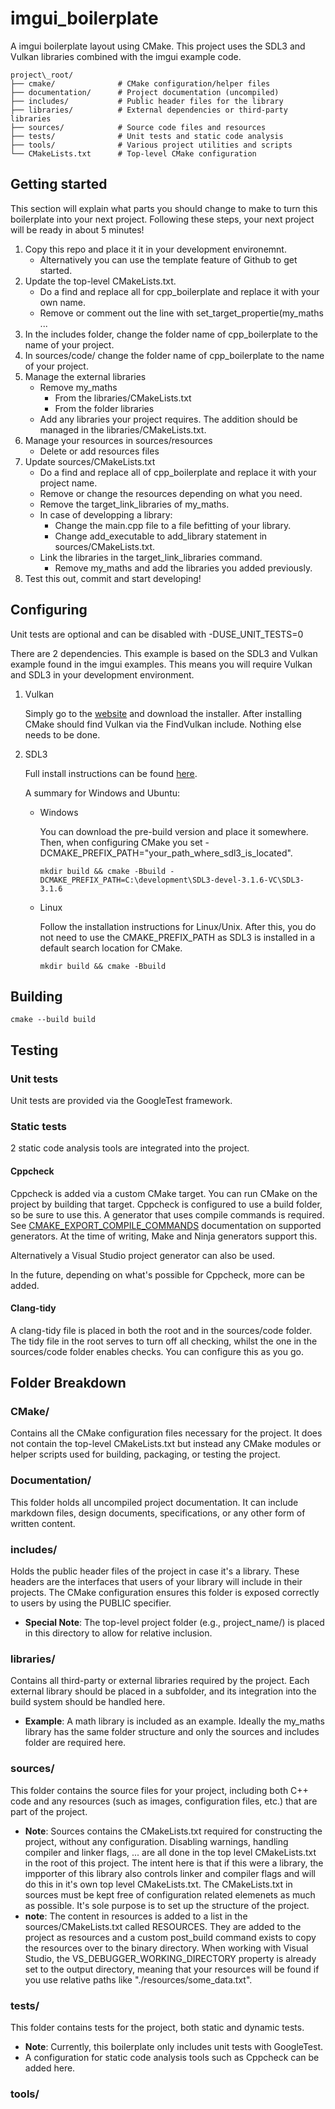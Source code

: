 # imgui_boilerplate
A imgui boilerplate layout using CMake.
This project uses the SDL3 and Vulkan libraries combined with the imgui example code.  

```
project\_root/
├── cmake/              # CMake configuration/helper files
├── documentation/      # Project documentation (uncompiled)
├── includes/           # Public header files for the library
├── libraries/          # External dependencies or third-party libraries
├── sources/            # Source code files and resources
├── tests/              # Unit tests and static code analysis
├── tools/              # Various project utilities and scripts
└── CMakeLists.txt      # Top-level CMake configuration
```

Getting started
----------------
This section will explain what parts you should change to make to turn this boilerplate into your next project.
Following these steps, your next project will be ready in about 5 minutes!

1. Copy this repo and place it it in your development environemnt.
    * Alternatively you can use the template feature of Github to get started. 
2. Update the top-level CMakeLists.txt.
    * Do a find and replace all for cpp_boilerplate and replace it with your own name. 
    * Remove or comment out the line with set_target_propertie(my_maths ... 
3. In the includes folder, change the folder name of cpp_boilerplate to the name of your project. 
4. In sources/code/ change the folder name of cpp_boilerplate to the name of your project.
7. Manage the external libraries
    * Remove my_maths
        * From the libraries/CMakeLists.txt
        * From the folder libraries
    * Add any libraries your project requires. The addition should be managed in the libraries/CMakeLists.txt. 
5. Manage your resources in sources/resources
    * Delete or add resources files
6. Update sources/CMakeLists.txt 
    * Do a find and replace all of cpp_boilerplate and replace it with your project name. 
    * Remove or change the resources depending on what you need.  
    * Remove the target_link_libraries of my_maths.
    * In case of developping a library:
        * Change the main.cpp file to a file befitting of your library. 
        * Change add_executable to add_library statement in sources/CMakeLists.txt. 
    * Link the libraries in the target_link_libraries command. 
        * Remove my_maths and add the libraries you added previously. 
7. Test this out, commit and start developing!

Configuring
----------------
Unit tests are optional and can be disabled with -DUSE_UNIT_TESTS=0 

There are 2 dependencies. This example is based on the SDL3 and Vulkan example found in the imgui examples.
This means you will require Vulkan and SDL3 in your development environment. 

1. Vulkan
    
    Simply go to the [website](https://vulkan.lunarg.com/) and download the installer. After installing CMake should find Vulkan via the FindVulkan include. Nothing else needs to be done. 
2. SDL3
    
    Full install instructions can be found [here](https://wiki.libsdl.org/SDL3/Installation).
    
    A summary for Windows and Ubuntu:
    * Windows
        
        You can download the pre-build version and place it somewhere. Then, when configuring CMake you set -DCMAKE_PREFIX_PATH="your_path_where_sdl3_is_located". 

        ```
        mkdir build && cmake -Bbuild -DCMAKE_PREFIX_PATH=C:\development\SDL3-devel-3.1.6-VC\SDL3-3.1.6
        ```
    * Linux
        
        Follow the installation instructions for Linux/Unix. After this, you do not need to use the CMAKE_PREFIX_PATH as SDL3 is installed in a default search location for CMake. 
        ```
        mkdir build && cmake -Bbuild
        ```



Building
----------------

```
cmake --build build
```

Testing
----------------
### Unit tests
Unit tests are provided via the GoogleTest framework. 

### Static tests
2 static code analysis tools are integrated into the project. 

#### Cppcheck
Cppcheck is added via a custom CMake target. You can run CMake on the project by building that target. Cppcheck is configured to use a build folder, so be sure to use this. A generator that uses compile commands is required. See [CMAKE_EXPORT_COMPILE_COMMANDS](https://cmake.org/cmake/help/latest/variable/CMAKE_EXPORT_COMPILE_COMMANDS.html) documentation on supported generators. At the time of writing, Make and Ninja generators support this.

Alternatively a Visual Studio project generator can also be used. 

In the future, depending on what's possible for Cppcheck, more can be added. 

#### Clang-tidy
A clang-tidy file is placed in both the root and in the sources/code folder. The tidy file in the root serves to turn off all checking, whilst the one in the sources/code folder enables checks. You can configure this as you go. 

Folder Breakdown
----------------

### CMake/

Contains all the CMake configuration files necessary for the project. It does not contain the top-level CMakeLists.txt but instead any CMake modules or helper scripts used for building, packaging, or testing the project.

### Documentation/

This folder holds all uncompiled project documentation. It can include markdown files, design documents, specifications, or any other form of written content.

### includes/

Holds the public header files of the project in case it's a library. These headers are the interfaces that users of your library will include in their projects. The CMake configuration ensures this folder is exposed correctly to users by using the PUBLIC specifier.

*   **Special Note**: The top-level project folder (e.g., project\_name/) is  placed in this directory to allow for relative inclusion.
    

### libraries/

Contains all third-party or external libraries required by the project. Each external library should be placed in a subfolder, and its integration into the build system should be handled here.

*   **Example**: A math library is included as an example. Ideally the my_maths library has the same folder structure and only the sources and includes folder are required here. 

### sources/

This folder contains the source files for your project, including both C++ code and any resources (such as images, configuration files, etc.) that are part of the project.

* **Note**: Sources contains the CMakeLists.txt required for constructing the project, without any configuration. Disabling warnings, handling compiler and linker flags, ... are all done in the top level CMakeLists.txt in the root of this project. The intent here is that if this were a library, the impporter of this library also controls linker and compiler flags and will do this in it's own top level CMakeLists.txt. The CMakeLists.txt in sources must be kept free of configuration related elemenets as much as possible. It's sole purpose is to set up the structure of the project.
* **note**: The content in resources is added to a list in the sources/CMakeLists.txt called RESOURCES. They are added to the project as resources and a custom post_build command exists to copy the resources over to the binary directory. When working with Visual Studio, the VS_DEBUGGER_WORKING_DIRECTORY property is already set to the output directory, meaning that your resources will be found if you use relative paths like "./resources/some_data.txt". 
  
### tests/

This folder contains tests for the project, both static and dynamic tests. 

*   **Note**: Currently, this boilerplate only includes unit tests with GoogleTest. 
*   A configuration for static code analysis tools such as Cppcheck can be added here.

### tools/

